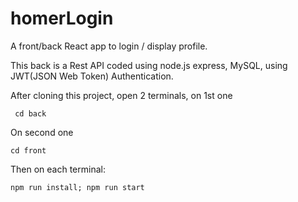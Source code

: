 # homerLogin

A front/back React app to login / display profile.

This back is a Rest API coded using node.js express, MySQL, using JWT(JSON Web Token) Authentication.  

After cloning this project, open 2 terminals, on 1st one
```console
 cd back
 ```
 
 On second one
 ```console
 cd front
```

Then on each terminal:
```console
npm run install; npm run start
```

